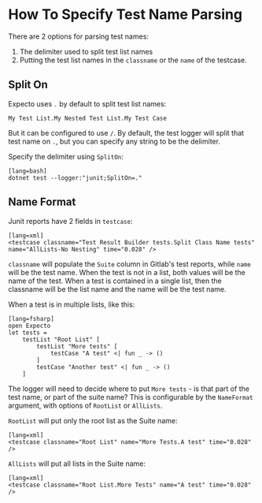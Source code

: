 # How To Specify Test Name Parsing

There are 2 options for parsing test names:
1. The delimiter used to split test list names
2. Putting the test list names in the `classname` or the `name` of the testcase.

## Split On

Expecto uses `.` by default to split test list names:

`My Test List.My Nested Test List.My Test Case`


But it can be configured to use `/`. By default, the test logger will split that test name on `.`, but you can specify any string to be the delimiter. 

Specify the delimiter using `SplitOn`:

    [lang=bash]
    dotnet test --logger:"junit;SplitOn=."


## Name Format

Junit reports have 2 fields in `testcase`:

    [lang=xml]
    <testcase classname="Test Result Builder tests.Split Class Name tests" name="AllLists-No Nesting" time="0.028" />


`classname` will populate the `Suite` column in Gitlab's test reports, while `name` will be the test name. When the test is not in a list, both values will be the name of the test. When a test is contained in a single list, then the classname will be the list name and the name will be the test name. 

When a test is in multiple lists, like this:

    [lang=fsharp]
    open Expecto
    let tests =
        testList "Root List" [
            testList "More tests" [
                testCase "A test" <| fun _ -> ()
            ]
            testCase "Another test" <| fun _ -> ()
        ]


The logger will need to decide where to put `More tests` - is that part of the test name, or part of the suite name? This is configurable by the `NameFormat` argument, with options of `RootList` or `AllLists`.

`RootList` will put only the root list as the Suite name:

    [lang=xml]
    <testcase classname="Root List" name="More Tests.A test" time="0.028" />


`AllLists` will put all lists in the Suite name:

    [lang=xml]
    <testcase classname="Root List.More Tests" name="A test" time="0.028" />

